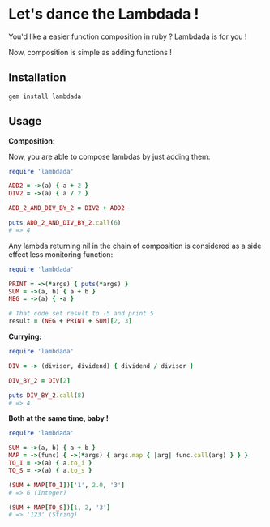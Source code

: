 # Let's dance the Lambdada !

You'd like a easier function composition in ruby ? Lambdada is for you !

Now, composition is simple as adding functions !

## Installation

```
gem install lambdada
```

## Usage

**Composition:**

Now, you are able to compose lambdas by just adding them:

```ruby
require 'lambdada'

ADD2 = ->(a) { a + 2 }
DIV2 = ->(a) { a / 2 }

ADD_2_AND_DIV_BY_2 = DIV2 + ADD2

puts ADD_2_AND_DIV_BY_2.call(6)
# => 4
```

Any lambda returning nil in the chain of composition is considered as
a side effect less monitoring function:

```ruby
require 'lambdada'

PRINT = ->(*args) { puts(*args) }
SUM = ->(a, b) { a + b }
NEG = ->(a) { -a }

# That code set result to -5 and print 5
result = (NEG + PRINT + SUM)[2, 3]

```
**Currying:**

```ruby
require 'lambdada'

DIV = -> (divisor, dividend) { dividend / divisor }

DIV_BY_2 = DIV[2]

puts DIV_BY_2.call(8)
# => 4
```

**Both at the same time, baby !**

```ruby
require 'lambdada'

SUM = ->(a, b) { a + b }
MAP = ->(func) { ->(*args) { args.map { |arg| func.call(arg) } } }
TO_I = ->(a) { a.to_i }
TO_S = ->(a) { a.to_s }

(SUM + MAP[TO_I])['1', 2.0, '3']
# => 6 (Integer)

(SUM + MAP[TO_S])[1, 2, '3']
# => '123' (String)

```
